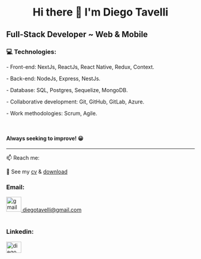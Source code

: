 <h1 align="center" >
Hi there 👋 
I'm Diego Tavelli
</h1>
<h2>
 Full-Stack Developer ~ Web & Mobile 
</h2>
<h3>💻 Technologies:</h3>
<p>- Front-end: NextJs, ReactJs, React Native, Redux, Context. </p>
<p>- Back-end: NodeJs, Express, NestJs. </p>
<p>- Database: SQL, Postgres, Sequelize, MongoDB. </p>
<p>- Collaborative development: Git, GitHub, GitLab, Azure. </p>
<p>- Work methodologies: Scrum, Agile. </p>
<br>

<h4>Always seeking to improve! 😀 </h4>
<hr>
📫 Reach me:


  📄 See my [cv](https://github.com/DiegoTavelli/DiegoTavelli/blob/main/Diego%20M%20Tavelli%20H%20-%20CV.pdf) & [download](https://raw.githubusercontent.com/DiegoTavelli/DiegoTavelli/refs/heads/main/Diego%20M%20Tavelli%20H%20-%20CV.pdf)

<div>
<h3>Email: </h3>
<a href="mailto:diegotavelli@gmail.com" target="_blank" ><img src="https://cdn-icons-png.flaticon.com/512/732/732200.png" alt="gmail" width="40" height="40"/> diegotavelli@gmail.com
</a>
<br></br>
<h3>Linkedin:</h3>
<a href="https://www.linkedin.com/in/diegotavelli/" target="_blank"><img align="center" src="https://raw.githubusercontent.com/rahuldkjain/github-profile-readme-generator/master/src/images/icons/Social/linked-in-alt.svg" alt="diego tavelli" height="30" width="40" /></a>
</div>


